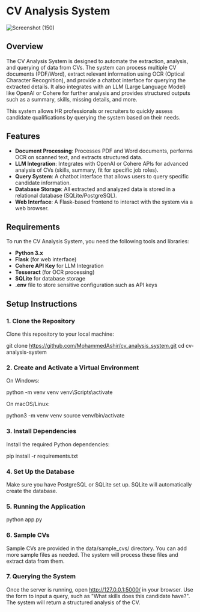 # CV Analysis System

![Screenshot (150)](https://github.com/user-attachments/assets/84676710-286e-4679-92f3-758301d8d3e9)

## Overview

The CV Analysis System is designed to automate the extraction, analysis, and querying of data from CVs. The system can process multiple CV documents (PDF/Word), extract relevant information using OCR (Optical Character Recognition), and provide a chatbot interface for querying the extracted details. It also integrates with an LLM (Large Language Model) like OpenAI or Cohere for further analysis and provides structured outputs such as a summary, skills, missing details, and more.

This system allows HR professionals or recruiters to quickly assess candidate qualifications by querying the system based on their needs.

## Features

- **Document Processing**: Processes PDF and Word documents, performs OCR on scanned text, and extracts structured data.
- **LLM Integration**: Integrates with OpenAI or Cohere APIs for advanced analysis of CVs (skills, summary, fit for specific job roles).
- **Query System**: A chatbot interface that allows users to query specific candidate information.
- **Database Storage**: All extracted and analyzed data is stored in a relational database (SQLite/PostgreSQL).
- **Web Interface**: A Flask-based frontend to interact with the system via a web browser.

## Requirements

To run the CV Analysis System, you need the following tools and libraries:

- **Python 3.x**
- **Flask** (for web interface)
- **Cohere API Key** for LLM Integration
- **Tesseract** (for OCR processing)
- **SQLite** for database storage
- **.env** file to store sensitive configuration such as API keys

## Setup Instructions

### 1. Clone the Repository

Clone this repository to your local machine:

git clone https://github.com/MohammedAshir/cv_analysis_system.git
cd cv-analysis-system

### 2. Create and Activate a Virtual Environment
On Windows:

python -m venv venv
venv\Scripts\activate

On macOS/Linux:

python3 -m venv venv
source venv/bin/activate

### 3. Install Dependencies

Install the required Python dependencies:

pip install -r requirements.txt

### 4. Set Up the Database

Make sure you have PostgreSQL or SQLite set up. SQLite will automatically create the database.


### 5. Running the Application

python app.py

### 6. Sample CVs

Sample CVs are provided in the data/sample_cvs/ directory. You can add more sample files as needed. The system will process these files and extract data from them.

### 7. Querying the System
Once the server is running, open http://127.0.0.1:5000/ in your browser. Use the form to input a query, such as "What skills does this candidate have?". The system will return a structured analysis of the CV.

